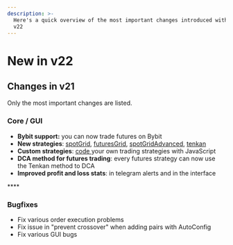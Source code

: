 ```yaml
---
description: >-
  Here's a quick overview of the most important changes introduced with Gunbot
  v22
---
```


# New in v22



## Changes in v21

Only the most important changes are listed.

### Core / GUI

* **Bybit support:** you can now trade futures on Bybit
* **New strategies**: [spotGrid](../../trading-strategy-options/regular-strategies-spot-trading/spotgrid.md), [futuresGrid](../../trading-strategy-options/margin-trading-strategies/futures-grid.md), [spotGridAdvanced](../../trading-strategy-options/regular-strategies-spot-trading/spotgrid-advanced.md), [tenkan](../../trading-strategy-options/margin-trading-strategies/tenkan.md)
* **Custom strategies**: [code ](../../trading-strategy-options/custom-strategies.md)your own trading strategies with JavaScript
* **DCA method for futures trading**: every futures strategy can now use the Tenkan method to DCA
* **Improved profit and loss stats**: in telegram alerts and in the interface

\*\*\*\*

### Bugfixes

* Fix various order execution problems
* Fix issue in "prevent crossover" when adding pairs with AutoConfig
* Fix various GUI bugs

